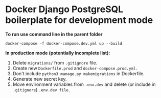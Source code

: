 # Docker Django PostgreSQL boilerplate for development mode

**To run use command line in the parent folder**
```
docker-compose -f docker-compose.dev.yml up --build
```

**In production mode (potentially incomplete list):**

1. Delete `migrations/` from `.gitignore` file.
2. Create new `Dockerfile.prod` and `docker-compose.prod.yml`.
3. Don't include ```python3 manage.py makemigrations``` in Dockerfile.
4. Generate new secret key.
5. Move environment variables from `.env.dev` and delete (or include in `.gitignore`) `.env.dev file`.
